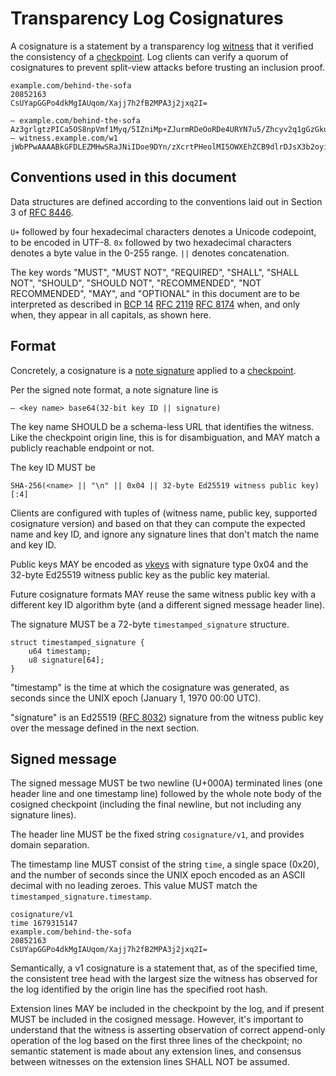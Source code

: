 # Transparency Log Cosignatures

A cosignature is a statement by a transparency log [witness][] that it verified
the consistency of a [checkpoint][]. Log clients can verify a quorum of
cosignatures to prevent split-view attacks before trusting an inclusion proof.

```
example.com/behind-the-sofa
20852163
CsUYapGGPo4dkMgIAUqom/Xajj7h2fB2MPA3j2jxq2I=

— example.com/behind-the-sofa Az3grlgtzPICa5OS8npVmf1Myq/5IZniMp+ZJurmRDeOoRDe4URYN7u5/Zhcyv2q1gGzGku9nTo+zyWE+xeMcTOAYQ8=
— witness.example.com/w1 jWbPPwAAAABkGFDLEZMHwSRaJNiIDoe9DYn/zXcrtPHeolMI5OWXEhZCB9dlrDJsX3b2oyin1nPZ\nqhf5nNo0xUe+mbIUBkBIfZ+qnA==
```

## Conventions used in this document

Data structures are defined according to the conventions laid out in Section 3
of [RFC 8446][].

`U+` followed by four hexadecimal characters denotes a Unicode codepoint, to be
encoded in UTF-8. `0x` followed by two hexadecimal characters denotes a byte
value in the 0-255 range. `||` denotes concatenation.

The key words "MUST", "MUST NOT", "REQUIRED", "SHALL", "SHALL NOT", "SHOULD",
"SHOULD NOT", "RECOMMENDED", "NOT RECOMMENDED", "MAY", and "OPTIONAL" in this
document are to be interpreted as described in [BCP 14][] [RFC 2119][] [RFC
8174][] when, and only when, they appear in all capitals, as shown here.

[RFC 8446]: https://www.rfc-editor.org/rfc/rfc8446.html
[BCP 14]: https://www.rfc-editor.org/info/bcp14
[RFC 2119]: https://www.rfc-editor.org/rfc/rfc2119.html
[RFC 8174]: https://www.rfc-editor.org/rfc/rfc8174.html
[RFC 8032]: https://www.rfc-editor.org/rfc/rfc8032.html

## Format

Concretely, a cosignature is a [note signature][] applied to a [checkpoint][].

Per the signed note format, a note signature line is

    — <key name> base64(32-bit key ID || signature)

The key name SHOULD be a schema-less URL that identifies the witness. Like the
checkpoint origin line, this is for disambiguation, and MAY match a publicly
reachable endpoint or not.

The key ID MUST be

    SHA-256(<name> || "\n" || 0x04 || 32-byte Ed25519 witness public key)[:4]

Clients are configured with tuples of (witness name, public key, supported
cosignature version) and based on that they can compute the expected name and
key ID, and ignore any signature lines that don't match the name and key ID.

Public keys MAY be encoded as [vkeys][] with signature type 0x04 and the 32-byte
Ed25519 witness public key as the public key material.

Future cosignature formats MAY reuse the same witness public key with a
different key ID algorithm byte (and a different signed message header line).

The signature MUST be a 72-byte `timestamped_signature` structure.

    struct timestamped_signature {
        u64 timestamp;
        u8 signature[64];
    }

"timestamp" is the time at which the cosignature was generated, as seconds since
the UNIX epoch (January 1, 1970 00:00 UTC).

"signature" is an Ed25519 ([RFC 8032][]) signature from the witness public key
over the message defined in the next section.

## Signed message

The signed message MUST be two newline (U+000A) terminated lines (one header
line and one timestamp line) followed by the whole note body of the cosigned
checkpoint (including the final newline, but not including any signature lines).

The header line MUST be the fixed string `cosignature/v1`, and provides domain
separation.

The timestamp line MUST consist of the string `time`, a single space (0x20), and
the number of seconds since the UNIX epoch encoded as an ASCII decimal with no
leading zeroes. This value MUST match the `timestamped_signature.timestamp`.

    cosignature/v1
    time 1679315147
    example.com/behind-the-sofa
    20852163
    CsUYapGGPo4dkMgIAUqom/Xajj7h2fB2MPA3j2jxq2I=

Semantically, a v1 cosignature is a statement that, as of the specified time,
the consistent tree head with the largest size the witness has observed for the
log identified by the origin line has the specified root hash.

Extension lines MAY be included in the checkpoint by the log, and if present
MUST be included in the cosigned message. However, it's important to understand
that the witness is asserting observation of correct append-only operation of
the log based on the first three lines of the checkpoint; no semantic statement
is made about any extension lines, and consensus between witnesses on the
extension lines SHALL NOT be assumed.

[note signature]: https://c2sp.org/signed-note
[vkeys]: https://c2sp.org/signed-note#verifier-keys
[checkpoint]: https://c2sp.org/tlog-checkpoint
[witness]: https://c2sp.org/tlog-witness
